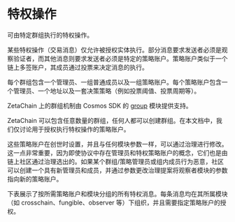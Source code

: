 # 特权操作

可由特定群组执行的特权操作。

某些特权操作（交易消息）仅允许被授权实体执行。部分消息要求发送者必须是观察验证者，而其他消息则要求发送者必须是特定的策略账户。策略账户类似于一个链上多签账户，其成员通过投票来决定消息的执行。

每个群组包含一个管理员、一组普通成员以及一组策略账户。每个策略账户包含一个管理员、一个地址以及一套决策策略（例如投票阈值、投票周期等）。

ZetaChain 上的群组机制由 Cosmos SDK 的 [group](https://docs.cosmos.network/v0.50/build/modules/group) 模块提供支持。

ZetaChain 可以包含任意数量的群组，任何人都可以创建群组。在本文档中，我们仅讨论用于授权执行特权操作的策略账户。

这些策略账户在创世时设置，并且与任何模块参数一样，可以通过治理进行修改。这一点非常重要，因为即使协议中存在管理员和特权策略账户的概念，它们也是由链上社区通过治理选出的。如果某个群组/策略管理员或组内成员行为恶意，社区可以创建一个具有新管理员和成员，并通过参数更改治理提案将观察者模块的参数指向新的策略账户。

下表展示了按所需策略账户和模块分组的所有特权消息。每条消息均在其所属模块（如 crosschain、fungible、observer 等）下组织，并且需要指定策略账户的授权。